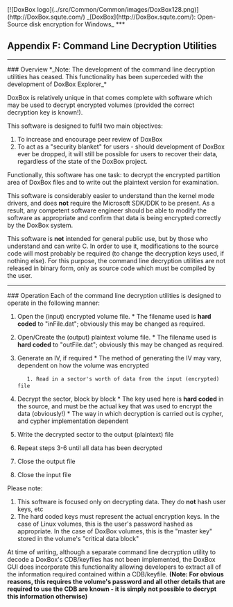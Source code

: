 

<meta content="text/html; charset=UTF-8" http-equiv="Content-Type">
<meta name="keywords" content="disk encryption, security, transparent, AES, OTFE, plausible deniability, virtual drive, Linux, MS Windows, portable, USB drive, partition">
<meta name="description" content="DoxBox: An Open-Source transparent encryption program for PCs. Using this software, you can create one or more &quot;DoxBoxes&quot; on your PC - which appear as disks, anything written to these disks is automatically encrypted before being stored on your hard drive.">

<meta name="author" content="Sarah Dean">
<meta name="copyright" content="Copyright 2004, 2005, 2006, 2007, 2008 Sarah Dean">
<meta name="ROBOTS" content="ALL">

<TITLE>Appendix F: Command Line Decryption Utilities</TITLE>

<link href="./styles_common.css" rel="stylesheet" type="text/css">


<link rel="shortcut icon" href="../src/Common/Common/images/DoxBox.ico" type="image/x-icon">

<SPAN CLASS="master_link">
[![DoxBox logo](../src/Common/Common/images/DoxBox128.png)](http://DoxBox.squte.com/)
</SPAN>
<SPAN CLASS="master_title">
_[DoxBox](http://DoxBox.squte.com/): Open-Source disk encryption for Windows_
</SPAN>
***
      
            
## Appendix F: Command Line Decryption Utilities

* * * 
<A NAME="level_3_heading_1">
### Overview
</A>
*_Note: The development of the command line decryption utilities has ceased. This functionality has been superceded with the development of DoxBox Explorer_*

DoxBox is relatively unique in that comes complete with software which may be used to decrypt encrypted volumes (provided the correct decryption key is known!).

This software is designed to fulfil two main objectives:

  1. To increase and encourage peer review of DoxBox
  1. To act as a "security blanket" for users - should development of DoxBox ever be dropped, it will still be possible for users to recover their data, regardless of the state of the DoxBox project.

Functionally, this software has one task: to decrypt the encrypted partition area of DoxBox files and to write out the plaintext version for examination.

This software is considerably easier to understand than the kernel mode drivers, and does **not** require the Microsoft SDK/DDK to be present. As a result, any competent software engineer should be able to modify the software as appropriate and confirm that data is being encrypted correctly by the DoxBox system.

This software is **not** intended for general public use, but by those who understand and can write C. In order to use it, modifications to the source code will most probably be required (to change the decryption keys used, if nothing else). For this purpose, the command line decryption utilities are not released in binary form, only as source code which must be compiled by the user.

* * * 
<A NAME="level_3_heading_2">
### Operation
</A>
Each of the command line decryption utilities is designed to operate in the following manner:

  1. Open the (input) encrypted volume file.
			* The filename used is **hard coded** to "inFile.dat"; obviously this may be changed as required.
	
  1. Open/Create the (output) plaintext volume file.
			* The filename used is **hard coded** to "outFile.dat"; obviously this may be changed as required.
	
  1. Generate an IV, if required
			* The method of generating the IV may vary, dependent on how the volume was encrypted

			1. Read in a sector's worth of data from the input (encrypted) file
  1. Decrypt the sector, block by block
			* The key used here is **hard coded** in the source, and must be the actual key that was used to encrypt the data (obviously!)
			* The way in which decryption is carried out is cypher, and cypher implementation dependent

  1. Write the decrypted sector to the output (plaintext) file
  1. Repeat steps 3-6 until all data has been decrypted
  1. Close the output file
  1. Close the input file

Please note:

 1. This software is focused only on decrypting data. They do **not** hash user keys, etc
 1. The hard coded keys must represent the actual encryption keys. In the case of Linux volumes, this is the user's password hashed as appropriate. In the case of DoxBox volumes, this is the "master key" stored in the volume's "critical data block"

At time of writing, although a separate command line decryption utility to decode a DoxBox's CDB/keyfiles has not been implemented, the DoxBox GUI does incorporate this functionality allowing developers to extract all of the information required contained within a CDB/keyfile. **(Note: For obvious reasons, this requires the volume's password and all other details that are required to use the CDB are known - it is simply not possible to decrypt this information otherwise)**



